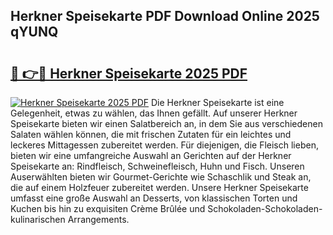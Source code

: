 ## Herkner Speisekarte PDF Download Online 2025 qYUNQ

# <h2><a href="http://gc6jc9.nevu.top/?p=Herkner+Speisekarte">🔗 👉🔴 Herkner Speisekarte 2025 PDF</a></h2>

[![Herkner Speisekarte 2025 PDF](https://i.imgur.com/dBaPXMq.png)](http://gc6jc9.nevu.top/?p=Herkner+Speisekarte)
Die Herkner Speisekarte ist eine Gelegenheit, etwas zu wählen, das Ihnen gefällt. Auf unserer Herkner Speisekarte bieten wir einen Salatbereich an, in dem Sie aus verschiedenen Salaten wählen können, die mit frischen Zutaten für ein leichtes und leckeres Mittagessen zubereitet werden. Für diejenigen, die Fleisch lieben, bieten wir eine umfangreiche Auswahl an Gerichten auf der Herkner Speisekarte an: Rindfleisch, Schweinefleisch, Huhn und Fisch. Unseren Auserwählten bieten wir Gourmet-Gerichte wie Schaschlik und Steak an, die auf einem Holzfeuer zubereitet werden. Unsere Herkner Speisekarte umfasst eine große Auswahl an Desserts, von klassischen Torten und Kuchen bis hin zu exquisiten Crème Brûlée und Schokoladen-Schokoladen-kulinarischen Arrangements.
